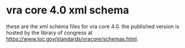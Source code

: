 # vra core 4.0 xml schema

these are the xml schema files for vra core 4.0. the published version is hosted by the
library of congress at <https://www.loc.gov/standards/vracore/schemas.html>.
